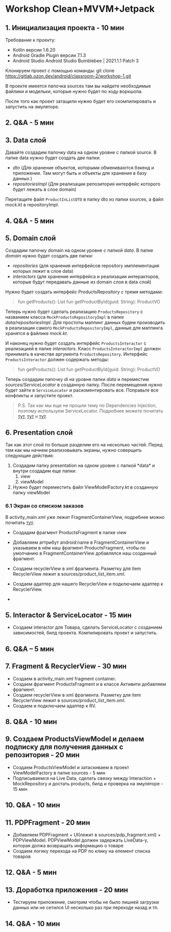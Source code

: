 # Workshop Clean+MVVM+Jetpack
## 1. Инициализация проекта - 10 мин
Требование к проекту:
 - Kotlin версии 1.6.20
 - Android Gradle Plugin версии 7.1.3
 - Android Studio Android Studio Bumblebee | 2021.1.1 Patch 3

Клонируем проект с помощью команды:
git clone https://gitlab.ozon.dev/android/classroom-2/workshop-1.git

В проекте имеется папочка sources там вы найдете необходимые файлики и модельки, которые нужно будет по ходу воркшопа.

После того как проект затащили нужно будет его скомпилировать и запустить на эмуляторе.

## 2. Q&A - 5 мин

## 3. Data слой
Давайте создадим папочку data на одном уровне с папкой source. В папке data нужно будет создать две папки:
- *dto* (Для хранение объектов, которыми обмениваются бэкенд и приложение. Там могут быть и объекты для хранения в базу данных.)
- *repositoriesImpl* (Для реализации репозитория интерфейс которого будет лежать в слое domain)

Перетащите файл `ProductInListDTO` в папку dto из папки sources, а файл mock.kt в repositoryImpl.

## 4. Q&A - 5 мин

## 5. Domain слой
Создадим папочку domain на одном уровне с папкой *data*. В папке *domain* нужно будет создать две папки:
- *repositories* (для хранения интерфейсов repository имплементация которых лежит в слое data)
- *interactors* (для хранение интерфейса и реализации интеракторов, которые будут передавать данные из domain слоя в data слой)

Нужно будет создать интерфейс ProductsRepository с тремя методами:
> fun getProducts(): List<ProductInListVO>
> fun getProductById(guid: String): ProductVO

Теперь нужно будет сделать реализацию `ProductsRepository` c названием класса `MockProductsRepositoryImpl` в папке *data/repositoriesImpl*.
Для простоты маппинг данных будем производить в реализации самого `MockProductsRepositoryImpl`, данные для маппинга хранятся в файлике *mock.kt*.

И наконец нужно будет создать интерфейс `ProductsInteractor` с реализацией в папке *interactors*. Класс `ProductsInteractorImpl` должен  принимать в качестве аргумента `ProductsRepository`.
Интерфейс `ProductsInteractor` должен содержать методы:
> fun getProducts(): List<ProductInListVO>
> fun getProductById(guid: String): ProductVO

Теперь создадим папочку *di* на уровне папки *data* и переместим *sources/ServiceLocator* в созданную папку. После перемещения нужно будет зайти в `ServiceLocator` и раскоментировать все.
Поправьте все конфликты и запустите проект.

> P.S. Так как мы еще не прошли тему по Dependencies Injection, поэтому используем ServiceLocator. 
> Подробнее можете почитать [тут](http://sergeyteplyakov.blogspot.com/2013/03/di-service-locator.html), [тут](https://habr.com/ru/post/465395/) и [тут](https://javatutor.net/articles/j2ee-pattern-service-locator).

## 6. Presentation слой
Так как этот слой по больше разделим его на несколько частей. Перед тем как мы начнем реализовывать экраны, нужно соверщить следующие действия:
<ol> 
<li>Создадим папку presentation на одном уровне с папкой *data* и внутри создадим еще папки:
    <ol>
        <li>view</li>
        <li>viewModel</li>
    </ol>
</li>
<li>Нужно будет переместить файл ViewModelFactory.kt в созданную папку viewModel</li>
</ol>

### 6.1 Экран со списком заказов
В activity_main.xml уже лежит FragmentContainerView, подребнее можно почитать [тут](https://developer.android.com/reference/androidx/fragment/app/FragmentContainerView).
- Создадим фрагмент ProductsFragment в папке view
- Добавляем аттрибут android:name в FragmentContainerView и указываем в нём наш фрагмент ProductsFragment, 
  чтобы по умолчанию в FragmentContainerView добавлялся наш созданный фрагмент.
- Создаем recyclerView в xml фрагмента. Разметку для item RecyclerView лежит в sources/product_list_item.xml.
- Создаем адаптер для нашего RecyclerView и подключаем адаптер к RecyclerView.

- 



## 5. Interactor & ServiceLocator - 15 мин
- Создаем interactor для Товара, сделать ServiceLocator с созданием зависимостей, билд проекта. Компилировать проект и запустить.

## 6. Q&A – 5 мин

## 7. Fragment & RecyclerView - 30 мин
- Создаем в activity_main.xml fragment container.
- Создаем фрагмент ProductsFragment и в классе Активити добавляем фрагмент.
- Создаем recyclerView в xml фрагмента. Разметку для item RecyclerView лежит в sources/product_list_item.xml.
- Создаем и подключаем адаптер к RV.

## 8. Q&A - 10 мин

## 9. Создаем ProductsViewModel и делаем подписку для получения данных с репозитория - 20 мин
- Создаем ProductsViewModel и затаскиваем в проект ViewModelFactory в папке sources - 5 мин
- Подписываемся на Live Data, сделать связку между Interaction + MockRepository и достать products, билд и проверка на эмуляторе - 15 мин

## 10. Q&A - 10 мин

## 11. PDPFragment - 20 мин
- Добавляем PDPFragment + UI(лежит в sources/pdp_fragment.xml) + PDPViewModel. PDPViewModel должен задержать LiveData-у, которая должа возвращать информацию о товаре
- Создаем логику перехода на PDP по клику на елемент списка товаров

## 12. Q&A - 5 мин

## 13. Доработка приложения - 20 мин
- Тестируем приложение, смотрим чтобы не было лишней загрузки данных или не сетился UI несколько раз при переходе назад и тп.

## 14. Q&A - 10 мин